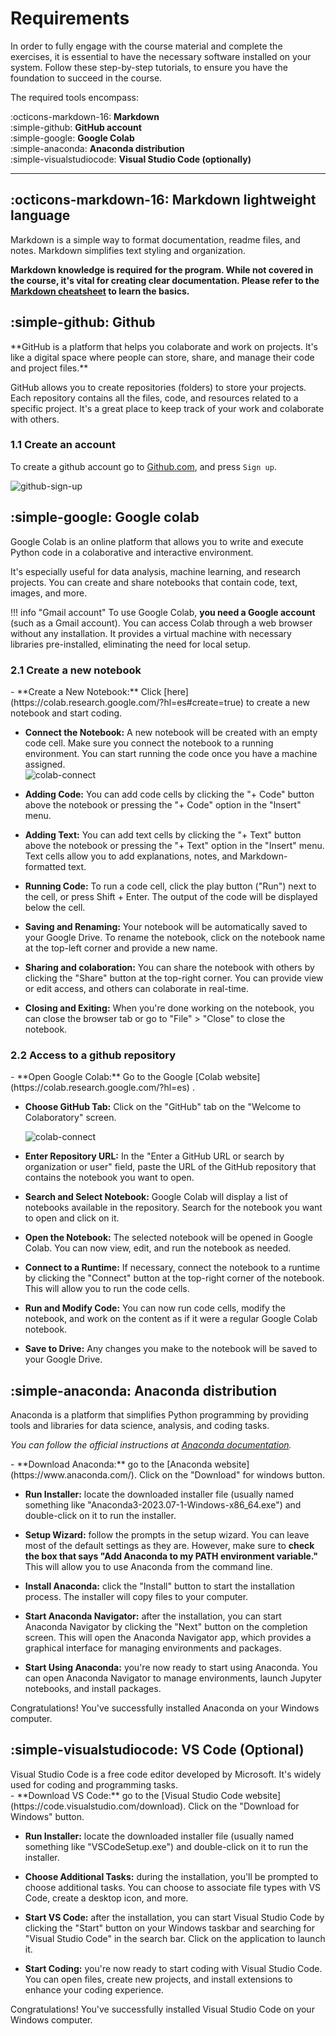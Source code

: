 # Requirements

In order to fully engage with the course material and complete the exercises, it is essential to have the necessary software installed on your system. Follow these step-by-step tutorials, to ensure you have the foundation to succeed in the course.

The required tools encompass:

:octicons-markdown-16: **Markdown**  
:simple-github: **GitHub account**  
:simple-google: **Google Colab**  
:simple-anaconda: **Anaconda distribution**  
:simple-visualstudiocode: **Visual Studio Code (optionally)**

---

## :octicons-markdown-16: Markdown lightweight language

<div class="highlighted" markdown>
Markdown is a simple way to format documentation, readme files, and notes. Markdown simplifies text styling and organization.
</div>

**Markdown knowledge is required for the program. While not covered in the course, it's vital for creating clear documentation. Please refer to the [Markdown cheatsheet](https://www.markdownguide.org/cheat-sheet/) to learn the basics.**

## :simple-github: Github 

<div class="highlighted" markdown>
**GitHub is a platform that helps you colaborate and work on projects. It's like a digital space where people can store, share, and manage their code and project files.**
</div>

GitHub allows you to create repositories (folders) to store your projects. Each repository contains all the files, code, and resources related to a specific project. It's a great place to keep track of your work and colaborate with others.

### 1.1 Create an account

To create a github account go to [Github.com](www.github.com), and press `Sign up`.

![github-sign-up](/ai-applied-education\assets\images\requirements-github-sign-up.jpg)

## :simple-google: Google colab

<div class="highlighted" markdown>
Google Colab is an online platform that allows you to write and execute Python code in a colaborative and interactive environment.
</div>

It's especially useful for data analysis, machine learning, and research projects. You can create and share notebooks that contain code, text, images, and more.

!!! info "Gmail account"
    To use Google Colab, **you need a Google account** (such as a Gmail account). You can access Colab through a web browser without any installation. It provides a virtual machine with necessary libraries pre-installed, eliminating the need for local setup.


### 2.1 Create a new notebook

<div class="steps" markdown>
- **Create a New Notebook:** Click [here](https://colab.research.google.com/?hl=es#create=true) to create a new notebook and start coding.

- **Connect the Notebook:** A new notebook will be created with an empty code cell. Make sure you connect the notebook to a running environment. You can start running the code once you have a machine assigned.  
    ![colab-connect](/ai-applied-education\assets\images\requirements-colab-connect.jpg)

- **Adding Code:** You can add code cells by clicking the "+ Code" button above the notebook or pressing the "+ Code" option in the "Insert" menu.

- **Adding Text:** You can add text cells by clicking the "+ Text" button above the notebook or pressing the "+ Text" option in the "Insert" menu. Text cells allow you to add explanations, notes, and Markdown-formatted text.

- **Running Code:** To run a code cell, click the play button ("Run") next to the cell, or press Shift + Enter. The output of the code will be displayed below the cell.

- **Saving and Renaming:** Your notebook will be automatically saved to your Google Drive. To rename the notebook, click on the notebook name at the top-left corner and provide a new name.

- **Sharing and colaboration:** You can share the notebook with others by clicking the "Share" button at the top-right corner. You can provide view or edit access, and others can colaborate in real-time.

- **Closing and Exiting:** When you're done working on the notebook, you can close the browser tab or go to "File" > "Close" to close the notebook.

</div>

### 2.2 Access to a github repository

<div class="steps" markdown>
- **Open Google Colab:** Go to the Google [Colab website](https://colab.research.google.com/?hl=es)  .

- **Choose GitHub Tab:** Click on the "GitHub" tab on the "Welcome to Colaboratory" screen.

    ![colab-connect](/ai-applied-education\assets\images\requirements-colab-connect.jpg)

- **Enter Repository URL:**
In the "Enter a GitHub URL or search by organization or user" field, paste the URL of the GitHub repository that contains the notebook you want to open.

- **Search and Select Notebook:** Google Colab will display a list of notebooks available in the repository. Search for the notebook you want to open and click on it.

- **Open the Notebook:** The selected notebook will be opened in Google Colab. You can now view, edit, and run the notebook as needed.

- **Connect to a Runtime:** If necessary, connect the notebook to a runtime by clicking the "Connect" button at the top-right corner of the notebook. This will allow you to run the code cells.

- **Run and Modify Code:** You can now run code cells, modify the notebook, and work on the content as if it were a regular Google Colab notebook.

- **Save to Drive:** Any changes you make to the notebook will be saved to your Google Drive.

</div>


## :simple-anaconda: Anaconda distribution

<div class="highlighted" markdown>
Anaconda is a platform that simplifies Python programming by providing tools and libraries for data science, analysis, and coding tasks.
</div>

*You can follow the official instructions at [Anaconda documentation](https://docs.anaconda.com/free/anaconda/install/windows/).*

<div class="steps" markdown>
- **Download Anaconda:** go to the [Anaconda website](https://www.anaconda.com/). Click on the "Download" for windows button.

- **Run Installer:** locate the downloaded installer file (usually named something like "Anaconda3-2023.07-1-Windows-x86_64.exe") and double-click on it to run the installer.

- **Setup Wizard:** follow the prompts in the setup wizard. You can leave most of the default settings as they are. However, make sure to **check the box that says "Add Anaconda to my PATH environment variable."** This will allow you to use Anaconda from the command line.

- **Install Anaconda:** click the "Install" button to start the installation process. The installer will copy files to your computer.

- **Start Anaconda Navigator:** after the installation, you can start Anaconda Navigator by clicking the "Next" button on the completion screen. This will open the Anaconda Navigator app, which provides a graphical interface for managing environments and packages.

- **Start Using Anaconda:** you're now ready to start using Anaconda. You can open Anaconda Navigator to manage environments, launch Jupyter notebooks, and install packages.
</div>

Congratulations! You've successfully installed Anaconda on your Windows computer. 


## :simple-visualstudiocode: VS Code (Optional)

<div class="highlighted" markdown>
Visual Studio Code is a free code editor developed by Microsoft. It's widely used for coding and programming tasks.
</div>

<div class="steps" markdown>
- **Download VS Code:** go to the [Visual Studio Code website](https://code.visualstudio.com/download). Click on the "Download for Windows" button.

- **Run Installer:** locate the downloaded installer file (usually named something like "VSCodeSetup.exe") and double-click on it to run the installer.

- **Choose Additional Tasks:** during the installation, you'll be prompted to choose additional tasks. You can choose to associate file types with VS Code, create a desktop icon, and more.

- **Start VS Code:** after the installation, you can start Visual Studio Code by clicking the "Start" button on your Windows taskbar and searching for "Visual Studio Code" in the search bar. Click on the application to launch it.

- **Start Coding:** you're now ready to start coding with Visual Studio Code. You can open files, create new projects, and install extensions to enhance your coding experience.

</div>

Congratulations! You've successfully installed Visual Studio Code on your Windows computer.

